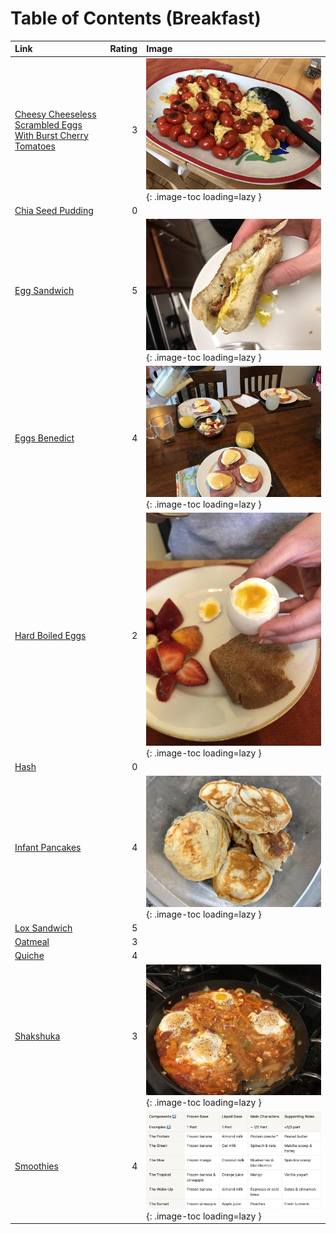 # Table of Contents (Breakfast)

| Link                                                                                                                            |   Rating | Image                                                                                                                                                               |
|:--------------------------------------------------------------------------------------------------------------------------------|---------:|:--------------------------------------------------------------------------------------------------------------------------------------------------------------------|
| [Cheesy Cheeseless Scrambled Eggs With Burst Cherry Tomatoes](./cheesy_cheeseless_scrambled_eggs_with_burst_cherry_tomatoes.md) |        3 | ![cheesy_cheeseless_scrambled_eggs_with_burst_cherry_tomatoes.jpeg](./cheesy_cheeseless_scrambled_eggs_with_burst_cherry_tomatoes.jpeg){: .image-toc loading=lazy } |
| [Chia Seed Pudding](./chia_seed_pudding.md)                                                                                     |        0 | <!-- TODO: Capture image -->                                                                                                                                        |
| [Egg Sandwich](./egg_sandwich.md)                                                                                               |        5 | ![egg_sandwich.jpeg](./egg_sandwich.jpeg){: .image-toc loading=lazy }                                                                                               |
| [Eggs Benedict](./eggs_benedict.md)                                                                                             |        4 | ![eggs_benedict.jpg](./eggs_benedict.jpg){: .image-toc loading=lazy }                                                                                               |
| [Hard Boiled Eggs](./hard_boiled_eggs.md)                                                                                       |        2 | ![hard_boiled_eggs.jpeg](./hard_boiled_eggs.jpeg){: .image-toc loading=lazy }                                                                                       |
| [Hash](./hash.md)                                                                                                               |        0 | <!-- TODO: Capture image -->                                                                                                                                        |
| [Infant Pancakes](./infant_pancakes.md)                                                                                         |        4 | ![infant_pancakes.jpeg](./infant_pancakes.jpeg){: .image-toc loading=lazy }                                                                                         |
| [Lox Sandwich](./lox_sandwich.md)                                                                                               |        5 | <!-- TODO: Capture image -->                                                                                                                                        |
| [Oatmeal](./oatmeal.md)                                                                                                         |        3 | <!-- TODO: Capture image -->                                                                                                                                        |
| [Quiche](./quiche.md)                                                                                                           |        4 | <!-- TODO: Capture image -->                                                                                                                                        |
| [Shakshuka](./shakshuka.md)                                                                                                     |        3 | ![shakshuka.jpeg](./shakshuka.jpeg){: .image-toc loading=lazy }                                                                                                     |
| [Smoothies](./smoothies.md)                                                                                                     |        4 | ![smoothies-table.jpg](./smoothies-table.jpg){: .image-toc loading=lazy }                                                                                           |
